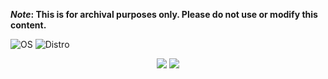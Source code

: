 <strong>*Note*: This is for archival purposes only. Please do not use or modify this content.</strong>

<p align="center">
  
![OS](https://img.shields.io/badge/OS-LINUX-E95420?style=for-the-badge&logo=linux&logoColor=white) ![Distro](https://img.shields.io/badge/DISTRO-ARCH-1793D1?style=for-the-badge&logo=arch-linux&logoColor=white)
  
</p>

<p align="center">
  <img src="https://img.shields.io/badge/OS-LINUX-E95420?style=for-the-badge&logo=linux&logoColor=white" />
  <img src="https://img.shields.io/badge/DISTRO-ARCH-1793D1?style=for-the-badge&logo=arch-linux&logoColor=white" />
</p>

